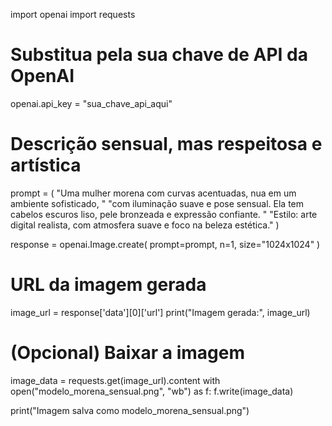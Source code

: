 import openai
import requests

# Substitua pela sua chave de API da OpenAI
openai.api_key = "sua_chave_api_aqui"

# Descrição sensual, mas respeitosa e artística
prompt = (
    "Uma mulher morena com curvas acentuadas, nua em um ambiente sofisticado, "
    "com iluminação suave e pose sensual. Ela tem cabelos escuros liso, pele bronzeada e expressão confiante. "
    "Estilo: arte digital realista, com atmosfera suave e foco na beleza estética."
)

response = openai.Image.create(
    prompt=prompt,
    n=1,
    size="1024x1024"
)

# URL da imagem gerada
image_url = response['data'][0]['url']
print("Imagem gerada:", image_url)

# (Opcional) Baixar a imagem
image_data = requests.get(image_url).content
with open("modelo_morena_sensual.png", "wb") as f:
    f.write(image_data)

print("Imagem salva como modelo_morena_sensual.png")
